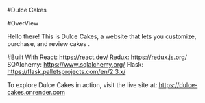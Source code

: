 #Dulce Cakes

#OverView

Hello there! This is Dulce Cakes, a website that lets you customize, purchase, and review cakes .

#Built With
React: https://react.dev/
Redux: https://redux.js.org/
SQAlchemy: https://www.sqlalchemy.org/
Flask: https://flask.palletsprojects.com/en/2.3.x/



To explore Dulce Cakes in action, visit the live site at: https://dulce-cakes.onrender.com